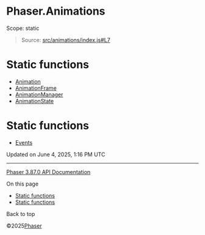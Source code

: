 # Phaser.Animations

Scope:
static

> Source: [src/animations/index.js#L7](https://github.com/phaserjs/phaser/blob/v3.87.0/src/animations/index.js#L7)

# Static functions

* [Animation](../class/animations-animation.md)
* [AnimationFrame](../class/animations-animationframe.md)
* [AnimationManager](../class/animations-animationmanager.md)
* [AnimationState](../class/animations-animationstate.md)

# Static functions

* [Events](animations-events.md)

Updated on June 4, 2025, 1:16 PM UTC

---

[Phaser 3.87.0 API Documentation](../../index.md)

On this page

* [Static functions](#static-functions)
* [Static functions](#static-functions-1)

Back to top

©2025[Phaser](https://docs.phaser.io)